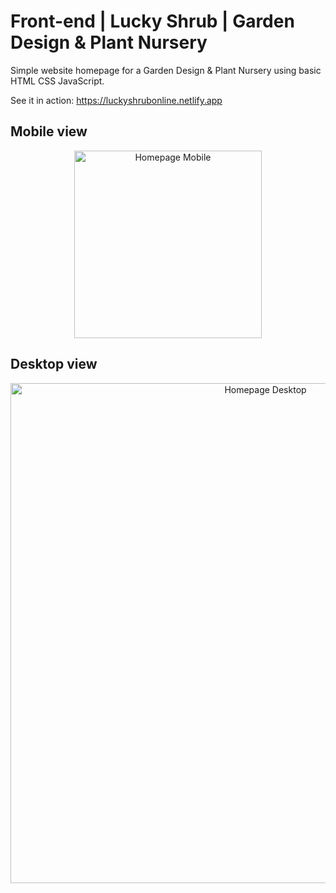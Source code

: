 # Front-end | Lucky Shrub | Garden Design & Plant Nursery
Simple website homepage for a Garden Design & Plant Nursery using basic HTML CSS JavaScript.

See it in action: https://luckyshrubonline.netlify.app

## Mobile view
<p align="center">
    <img width="300" src="https://i.imgur.com/31Fzuj7.png" alt="Homepage Mobile">
</p>

## Desktop view
<p align="center">
    <img height="800" src="https://i.imgur.com/9PwJqiY.png" alt="Homepage Desktop">
</p>
